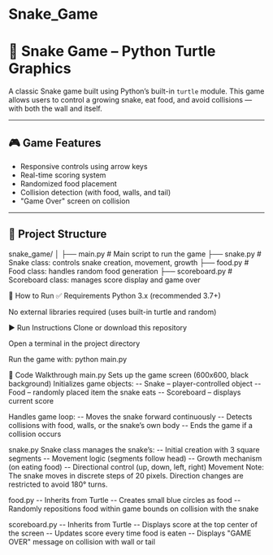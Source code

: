 # Snake_Game

# 🐍 Snake Game – Python Turtle Graphics

A classic Snake game built using Python’s built-in `turtle` module. This game allows users to control a growing snake, eat food, and avoid collisions — with both the wall and itself.

---

## 🎮 Game Features

- Responsive controls using arrow keys
- Real-time scoring system
- Randomized food placement
- Collision detection (with food, walls, and tail)
- "Game Over" screen on collision

---

## 📁 Project Structure


snake_game/
│
├── main.py         # Main script to run the game
├── snake.py        # Snake class: controls snake creation, movement, growth
├── food.py         # Food class: handles random food generation
├── scoreboard.py   # Scoreboard class: manages score display and game over


🚀 How to Run
✅ Requirements
Python 3.x (recommended 3.7+)

No external libraries required (uses built-in turtle and random)

▶️ Run Instructions
Clone or download this repository

Open a terminal in the project directory

Run the game with:
python main.py


🧠 Code Walkthrough
main.py
Sets up the game screen (600x600, black background)
Initializes game objects:
-- Snake – player-controlled object
-- Food – randomly placed item the snake eats
-- Scoreboard – displays current score

Handles game loop:
-- Moves the snake forward continuously
-- Detects collisions with food, walls, or the snake’s own body
-- Ends the game if a collision occurs



snake.py
Snake class manages the snake’s:
-- Initial creation with 3 square segments
-- Movement logic (segments follow head)
-- Growth mechanism (on eating food)
-- Directional control (up, down, left, right)
Movement Note: The snake moves in discrete steps of 20 pixels. Direction changes are restricted to avoid 180° turns.



food.py
-- Inherits from Turtle
-- Creates small blue circles as food
-- Randomly repositions food within game bounds on collision with the snake


scoreboard.py
-- Inherits from Turtle
-- Displays score at the top center of the screen
-- Updates score every time food is eaten
-- Displays "GAME OVER" message on collision with wall or tail

